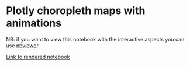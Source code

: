 # Plotly choropleth maps with animations
NB: if you want to view this notebook with the interactive aspects you can use [nbviewer](https://nbviewer.org/)

[Link to rendered notebook](https://nbviewer.org/github/Joy879/choropleth_samples/blob/main/Choropleth_may.ipynb) 
